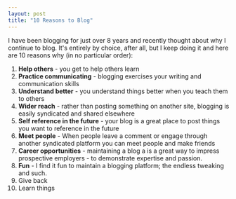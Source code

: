 ```yaml
---
layout: post
title: "10 Reasons to Blog"
---
```


I have been blogging for just over 8 years and recently thought about why I continue to blog. It's entirely by choice, after all, but I keep doing it and here are 10 reasons why (in no particular order):

1. **Help others** - you get to help others learn
1. **Practice communicating** - blogging exercises your writing and communication skills
1. **Understand better** - you understand things better when you teach them to others
1. **Wider reach** - rather than posting something on another site, blogging is easily syndicated and shared elsewhere
1. **Self reference in the future** - your blog is a great place to post things you want to reference in the future
1. **Meet people** - When people leave a comment or engage through another syndicated platform you can meet people and make friends
1. **Career opportunities** - maintaining a blog a is a great way to impress prospective employers - to demonstrate expertise and passion.
1. **Fun** - I find it fun to maintain a blogging platform; the endless tweaking and such.
1. Give back
1. Learn things
